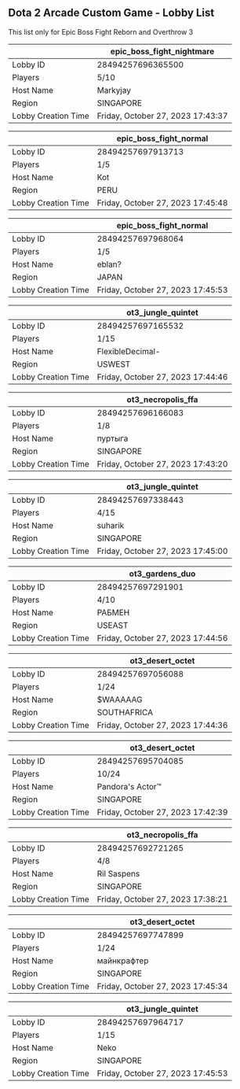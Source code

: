## Dota 2 Arcade Custom Game - Lobby List

This list only for Epic Boss Fight Reborn and Overthrow 3

|  | epic_boss_fight_nightmare |
| ------ | ------ |
| Lobby ID | 28494257696365500 |
| Players | 5/10 |
| Host Name | Markyjay |
| Region | SINGAPORE |
| Lobby Creation Time | Friday, October 27, 2023 17:43:37 |


|  | epic_boss_fight_normal |
| ------ | ------ |
| Lobby ID | 28494257697913713 |
| Players | 1/5 |
| Host Name | Kot |
| Region | PERU |
| Lobby Creation Time | Friday, October 27, 2023 17:45:48 |


|  | epic_boss_fight_normal |
| ------ | ------ |
| Lobby ID | 28494257697968064 |
| Players | 1/5 |
| Host Name | eblan? |
| Region | JAPAN |
| Lobby Creation Time | Friday, October 27, 2023 17:45:53 |


|  | ot3_jungle_quintet |
| ------ | ------ |
| Lobby ID | 28494257697165532 |
| Players | 1/15 |
| Host Name | FlexibleDecimal- |
| Region | USWEST |
| Lobby Creation Time | Friday, October 27, 2023 17:44:46 |


|  | ot3_necropolis_ffa |
| ------ | ------ |
| Lobby ID | 28494257696166083 |
| Players | 1/8 |
| Host Name | пуртыга |
| Region | SINGAPORE |
| Lobby Creation Time | Friday, October 27, 2023 17:43:20 |


|  | ot3_jungle_quintet |
| ------ | ------ |
| Lobby ID | 28494257697338443 |
| Players | 4/15 |
| Host Name | suharik |
| Region | SINGAPORE |
| Lobby Creation Time | Friday, October 27, 2023 17:45:00 |


|  | ot3_gardens_duo |
| ------ | ------ |
| Lobby ID | 28494257697291901 |
| Players | 4/10 |
| Host Name | РАБМЕН |
| Region | USEAST |
| Lobby Creation Time | Friday, October 27, 2023 17:44:56 |


|  | ot3_desert_octet |
| ------ | ------ |
| Lobby ID | 28494257697056088 |
| Players | 1/24 |
| Host Name | $WAAAAAG |
| Region | SOUTHAFRICA |
| Lobby Creation Time | Friday, October 27, 2023 17:44:36 |


|  | ot3_desert_octet |
| ------ | ------ |
| Lobby ID | 28494257695704085 |
| Players | 10/24 |
| Host Name | Pandora's Actor™ |
| Region | SINGAPORE |
| Lobby Creation Time | Friday, October 27, 2023 17:42:39 |


|  | ot3_necropolis_ffa |
| ------ | ------ |
| Lobby ID | 28494257692721265 |
| Players | 4/8 |
| Host Name | Ril Saspens |
| Region | SINGAPORE |
| Lobby Creation Time | Friday, October 27, 2023 17:38:21 |


|  | ot3_desert_octet |
| ------ | ------ |
| Lobby ID | 28494257697747899 |
| Players | 1/24 |
| Host Name | майнкрафтер |
| Region | SINGAPORE |
| Lobby Creation Time | Friday, October 27, 2023 17:45:34 |


|  | ot3_jungle_quintet |
| ------ | ------ |
| Lobby ID | 28494257697964717 |
| Players | 1/15 |
| Host Name | Neko |
| Region | SINGAPORE |
| Lobby Creation Time | Friday, October 27, 2023 17:45:53 |


